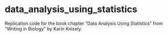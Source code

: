 # data_analysis_using_statistics
 Replication code for the book chapter "Data Analysis Using Statistics" from "Writing in Biology" by Karin Knisely.
